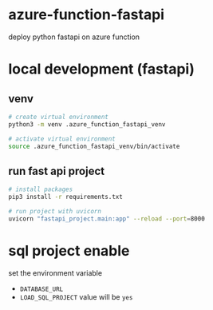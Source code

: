 # azure-function-fastapi
deploy python fastapi on azure function

# local development (fastapi)

## venv
```bash
# create virtual environment
python3 -m venv .azure_function_fastapi_venv

# activate virtual environment
source .azure_function_fastapi_venv/bin/activate
```

## run fast api project

```bash
# install packages
pip3 install -r requirements.txt

# run project with uvicorn
uvicorn "fastapi_project.main:app" --reload --port=8000
```

# sql project enable

set the environment variable 
* `DATABASE_URL`
* `LOAD_SQL_PROJECT` value will be `yes`